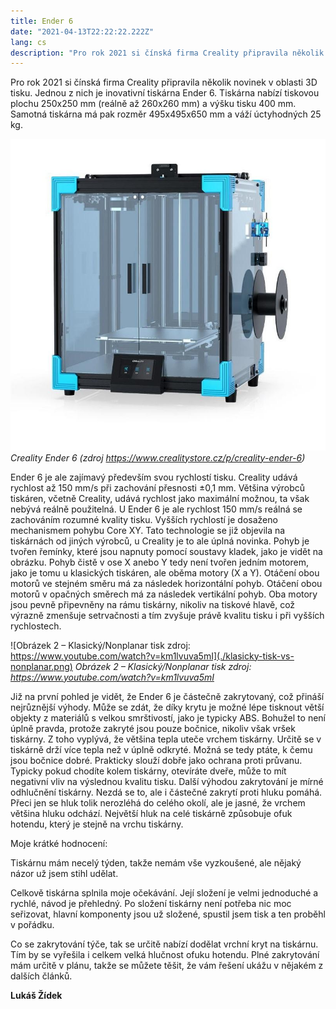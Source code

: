 ```yaml
---
title: Ender 6
date: "2021-04-13T22:22:22.222Z"
lang: cs
description: "Pro rok 2021 si čínská firma Creality připravila několik novinek v oblasti 3D tisku. Jednou z nich je  inovativní tiskárna Ender 6."
---
```


Pro rok 2021 si čínská firma Creality připravila několik novinek v oblasti 3D tisku. Jednou z nich je  inovativní tiskárna Ender 6. Tiskárna nabízí tiskovou plochu 250x250 mm (reálně až 260x260 mm) a výšku tisku 400 mm. Samotná tiskárna má pak rozměr 495x495x650 mm a váží úctyhodných 25 kg.

![Creality Ender 6 (zdroj https://www.crealitystore.cz/p/creality-ender-6)](./ender-6.jpg)
*Creality Ender 6 (zdroj https://www.crealitystore.cz/p/creality-ender-6)*

Ender 6 je ale zajímavý především svou rychlostí tisku. Creality udává rychlost až 150 mm/s při zachování přesnosti ±0,1 mm. Většina výrobců tiskáren, včetně Creality, udává rychlost jako maximální možnou, ta však nebývá reálně použitelná. U Ender 6 je ale rychlost 150 mm/s reálná se zachováním rozumné kvality tisku. Vyšších rychlostí je dosaženo mechanismem pohybu Core XY. Tato technologie se již objevila na tiskárnách od jiných výrobců, u Creality je to ale úplná novinka. Pohyb je tvořen řemínky, které jsou napnuty pomocí soustavy kladek, jako je vidět na obrázku. Pohyb čistě v ose X anebo Y tedy není tvořen jedním motorem, jako je tomu u klasických tiskáren, ale oběma motory (X a Y). Otáčení obou motorů ve stejném směru má za následek horizontální pohyb. Otáčení obou motorů v opačných směrech má za následek vertikální pohyb. Oba motory jsou pevně připevněny na rámu tiskárny, nikoliv na tiskové hlavě, což výrazně zmenšuje setrvačnosti a tím zvyšuje právě kvalitu tisku i při vyšších rychlostech.

![Obrázek 2 – Klasický/Nonplanar tisk zdroj: https://www.youtube.com/watch?v=km1lvuva5mI](./klasicky-tisk-vs-nonplanar.png)
*Obrázek 2 – Klasický/Nonplanar tisk zdroj: https://www.youtube.com/watch?v=km1lvuva5mI*

Již na první pohled je vidět, že Ender 6 je částečně zakrytovaný, což přináší nejrůznější výhody. Může se zdát, že díky krytu je možné lépe tisknout větší objekty z materiálů s velkou smrštivostí, jako je typicky ABS. Bohužel to není úplně pravda, protože zakryté jsou pouze bočnice, nikoliv však vršek tiskárny. Z toho vyplývá, že většina tepla uteče vrchem tiskárny. Určitě se v tiskárně drží více tepla než v úplně odkryté. Možná se tedy ptáte, k čemu jsou bočnice dobré. Prakticky slouží dobře jako ochrana proti průvanu. Typicky pokud chodíte kolem tiskárny, otevíráte dveře, může to mít negativní vliv na výslednou kvalitu tisku. Další výhodou zakrytování je mírné odhlučnění tiskárny. Nezdá se to, ale i částečné zakrytí proti hluku pomáhá. Přeci jen se hluk tolik nerozléhá do celého okolí, ale je jasné, že vrchem většina hluku odchází. Největší hluk na celé tiskárně způsobuje ofuk hotendu, který je stejně na vrchu tiskárny.


Moje krátké hodnocení:

Tiskárnu mám necelý týden, takže nemám vše vyzkoušené, ale nějaký názor už jsem stihl udělat.

Celkově tiskárna splnila moje očekávání. Její složení je velmi jednoduché a rychlé, návod je přehledný. Po složení tiskárny není potřeba nic moc seřizovat, hlavní komponenty jsou už složené, spustil jsem tisk a ten proběhl v pořádku.

Co se zakrytování týče, tak se určitě nabízí dodělat vrchní kryt na tiskárnu. Tím by se vyřešila i celkem velká hlučnost ofuku hotendu.  Plné zakrytování mám určitě v plánu, takže se můžete těšit, že vám řešení ukážu v nějakém z dalších článků.

__Lukáš Žídek__
